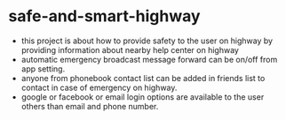# safe-and-smart-highway


* this project is about how to provide safety to the user on highway by providing information about nearby help center on highway
* automatic emergency broadcast message forward can be on/off from app setting.
* anyone from phonebook contact list can be added in friends list to contact in case of emergency on highway.
* google or facebook or email login options are available to the user others than email and phone number.
